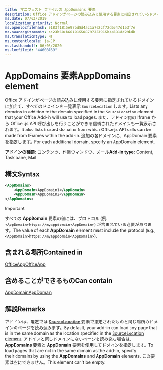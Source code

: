 ```yaml
---
title: マニフェスト ファイルの AppDomains 要素
description: Office アドインがページの読み込みに使用する要素に指定されているドメインに加えて、すべてのドメインを一覧表示 `SourceLocation` します。
ms.date: 07/03/2019
localization_priority: Normal
ms.openlocfilehash: 9183f1815e97bd8d4ac1a7e2cf72d5547d153f7e
ms.sourcegitcommit: be23b68eb661015508797333915b44381dd29bdb
ms.translationtype: MT
ms.contentlocale: ja-JP
ms.lasthandoff: 06/08/2020
ms.locfileid: "44608769"
---
```

# <a name="appdomains-element"></a><span data-ttu-id="1f0d4-103">AppDomains 要素</span><span class="sxs-lookup"><span data-stu-id="1f0d4-103">AppDomains element</span></span>

<span data-ttu-id="1f0d4-104">Office アドインがページの読み込みに使用する要素に指定されているドメインに加えて、すべてのドメインを一覧表示 `SourceLocation` します。</span><span class="sxs-lookup"><span data-stu-id="1f0d4-104">Lists any domains in addition to the domain specified in the `SourceLocation` element that your Office Add-in will use to load pages.</span></span> <span data-ttu-id="1f0d4-105">また、アドイン内の Iframe から Office .js API 呼び出しを行うことができる信頼されたドメインも一覧表示されます。</span><span class="sxs-lookup"><span data-stu-id="1f0d4-105">It also lists trusted domains from which Office.js API calls can be made from IFrames within the add-in.</span></span> <span data-ttu-id="1f0d4-106">追加の各ドメインに、AppDomain 要素を指定します。</span><span class="sxs-lookup"><span data-stu-id="1f0d4-106">For each additional domain, specify an AppDomain element.</span></span>

 <span data-ttu-id="1f0d4-107">**アドインの種類:** コンテンツ、作業ウィンドウ、メール</span><span class="sxs-lookup"><span data-stu-id="1f0d4-107">**Add-in type:** Content, Task pane, Mail</span></span>

## <a name="syntax"></a><span data-ttu-id="1f0d4-108">構文</span><span class="sxs-lookup"><span data-stu-id="1f0d4-108">Syntax</span></span>

```XML
<AppDomains>
    <AppDomain>AppDomain1</AppDomain>
    <AppDomain>AppDomain2</AppDomain>
</AppDomains>
```

> [!IMPORTANT]
> <span data-ttu-id="1f0d4-109">すべての **AppDomain** 要素の値には、プロトコル (例: `<AppDomain>https://myappdomain<AppDomain>`) が含まれている必要があります。</span><span class="sxs-lookup"><span data-stu-id="1f0d4-109">The value of each **AppDomain** element must include the protocol (e.g., `<AppDomain>https://myappdomain<AppDomain>`).</span></span>

## <a name="contained-in"></a><span data-ttu-id="1f0d4-110">含まれる場所</span><span class="sxs-lookup"><span data-stu-id="1f0d4-110">Contained in</span></span>

[<span data-ttu-id="1f0d4-111">OfficeApp</span><span class="sxs-lookup"><span data-stu-id="1f0d4-111">OfficeApp</span></span>](officeapp.md)

## <a name="can-contain"></a><span data-ttu-id="1f0d4-112">含めることができるもの</span><span class="sxs-lookup"><span data-stu-id="1f0d4-112">Can contain</span></span>

[<span data-ttu-id="1f0d4-113">AppDomain</span><span class="sxs-lookup"><span data-stu-id="1f0d4-113">AppDomain</span></span>](appdomain.md)

## <a name="remarks"></a><span data-ttu-id="1f0d4-114">解説</span><span class="sxs-lookup"><span data-stu-id="1f0d4-114">Remarks</span></span>

<span data-ttu-id="1f0d4-115">アドインは、既定では [SourceLocation](sourcelocation.md) 要素で指定されたものと同じ場所のドメインのページを読み込みます。</span><span class="sxs-lookup"><span data-stu-id="1f0d4-115">By default, your add-in can load any page that is in the same domain as the location specified in the [SourceLocation element](sourcelocation.md).</span></span> <span data-ttu-id="1f0d4-116">アドインと同じドメインにないページを読み込む場合は、**AppDomains** 要素と **AppDomain** 要素を使用してドメインを指定します。</span><span class="sxs-lookup"><span data-stu-id="1f0d4-116">To load pages that are not in the same domain as the add-in, specify their domains by using the **AppDomains** and **AppDomain** elements.</span></span> <span data-ttu-id="1f0d4-117">この要素は空にできません。</span><span class="sxs-lookup"><span data-stu-id="1f0d4-117">This element can't be empty.</span></span>
